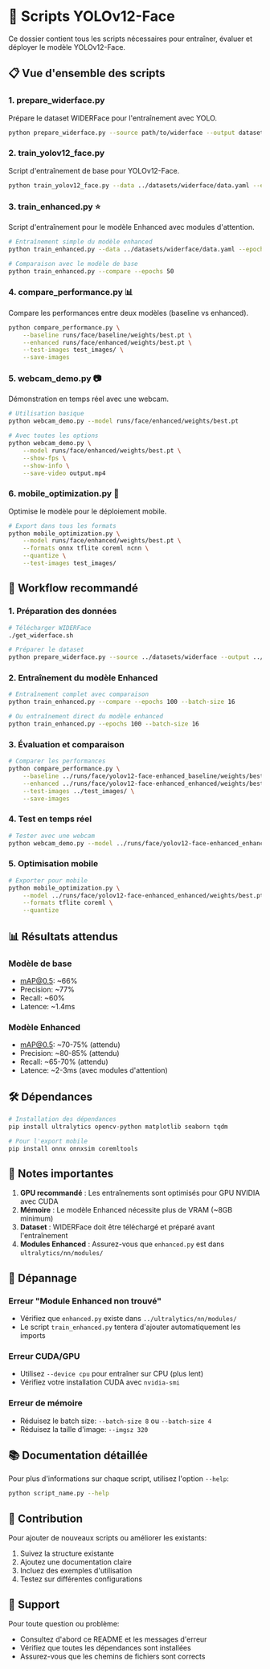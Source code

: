 # 📁 Scripts YOLOv12-Face

Ce dossier contient tous les scripts nécessaires pour entraîner, évaluer et déployer le modèle YOLOv12-Face.

## 📋 Vue d'ensemble des scripts

### 1. **prepare_widerface.py** 
Prépare le dataset WIDERFace pour l'entraînement avec YOLO.
```bash
python prepare_widerface.py --source path/to/widerface --output datasets/widerface
```

### 2. **train_yolov12_face.py**
Script d'entraînement de base pour YOLOv12-Face.
```bash
python train_yolov12_face.py --data ../datasets/widerface/data.yaml --epochs 100
```

### 3. **train_enhanced.py** ⭐
Script d'entraînement pour le modèle Enhanced avec modules d'attention.
```bash
# Entraînement simple du modèle enhanced
python train_enhanced.py --data ../datasets/widerface/data.yaml --epochs 100

# Comparaison avec le modèle de base
python train_enhanced.py --compare --epochs 50
```

### 4. **compare_performance.py** 📊
Compare les performances entre deux modèles (baseline vs enhanced).
```bash
python compare_performance.py \
    --baseline runs/face/baseline/weights/best.pt \
    --enhanced runs/face/enhanced/weights/best.pt \
    --test-images test_images/ \
    --save-images
```

### 5. **webcam_demo.py** 📷
Démonstration en temps réel avec une webcam.
```bash
# Utilisation basique
python webcam_demo.py --model runs/face/enhanced/weights/best.pt

# Avec toutes les options
python webcam_demo.py \
    --model runs/face/enhanced/weights/best.pt \
    --show-fps \
    --show-info \
    --save-video output.mp4
```

### 6. **mobile_optimization.py** 📱
Optimise le modèle pour le déploiement mobile.
```bash
# Export dans tous les formats
python mobile_optimization.py \
    --model runs/face/enhanced/weights/best.pt \
    --formats onnx tflite coreml ncnn \
    --quantize \
    --test-images test_images/
```

## 🚀 Workflow recommandé

### 1. **Préparation des données**
```bash
# Télécharger WIDERFace
./get_widerface.sh

# Préparer le dataset
python prepare_widerface.py --source ../datasets/widerface --output ../datasets/widerface
```

### 2. **Entraînement du modèle Enhanced**
```bash
# Entraînement complet avec comparaison
python train_enhanced.py --compare --epochs 100 --batch-size 16

# Ou entraînement direct du modèle enhanced
python train_enhanced.py --epochs 100 --batch-size 16
```

### 3. **Évaluation et comparaison**
```bash
# Comparer les performances
python compare_performance.py \
    --baseline ../runs/face/yolov12-face-enhanced_baseline/weights/best.pt \
    --enhanced ../runs/face/yolov12-face-enhanced_enhanced/weights/best.pt \
    --test-images ../test_images/ \
    --save-images
```

### 4. **Test en temps réel**
```bash
# Tester avec une webcam
python webcam_demo.py --model ../runs/face/yolov12-face-enhanced_enhanced/weights/best.pt --show-fps
```

### 5. **Optimisation mobile**
```bash
# Exporter pour mobile
python mobile_optimization.py \
    --model ../runs/face/yolov12-face-enhanced_enhanced/weights/best.pt \
    --formats tflite coreml \
    --quantize
```

## 📊 Résultats attendus

### Modèle de base
- mAP@0.5: ~66%
- Precision: ~77%
- Recall: ~60%
- Latence: ~1.4ms

### Modèle Enhanced
- mAP@0.5: ~70-75% (attendu)
- Precision: ~80-85% (attendu)
- Recall: ~65-70% (attendu)
- Latence: ~2-3ms (avec modules d'attention)

## 🛠️ Dépendances

```bash
# Installation des dépendances
pip install ultralytics opencv-python matplotlib seaborn tqdm

# Pour l'export mobile
pip install onnx onnxsim coremltools
```

## 📝 Notes importantes

1. **GPU recommandé** : Les entraînements sont optimisés pour GPU NVIDIA avec CUDA
2. **Mémoire** : Le modèle Enhanced nécessite plus de VRAM (~8GB minimum)
3. **Dataset** : WIDERFace doit être téléchargé et préparé avant l'entraînement
4. **Modules Enhanced** : Assurez-vous que `enhanced.py` est dans `ultralytics/nn/modules/`

## 🐛 Dépannage

### Erreur "Module Enhanced non trouvé"
- Vérifiez que `enhanced.py` existe dans `../ultralytics/nn/modules/`
- Le script `train_enhanced.py` tentera d'ajouter automatiquement les imports

### Erreur CUDA/GPU
- Utilisez `--device cpu` pour entraîner sur CPU (plus lent)
- Vérifiez votre installation CUDA avec `nvidia-smi`

### Erreur de mémoire
- Réduisez le batch size: `--batch-size 8` ou `--batch-size 4`
- Réduisez la taille d'image: `--imgsz 320`

## 📚 Documentation détaillée

Pour plus d'informations sur chaque script, utilisez l'option `--help`:
```bash
python script_name.py --help
```

## 🤝 Contribution

Pour ajouter de nouveaux scripts ou améliorer les existants:
1. Suivez la structure existante
2. Ajoutez une documentation claire
3. Incluez des exemples d'utilisation
4. Testez sur différentes configurations

## 📧 Support

Pour toute question ou problème:
- Consultez d'abord ce README et les messages d'erreur
- Vérifiez que toutes les dépendances sont installées
- Assurez-vous que les chemins de fichiers sont corrects
